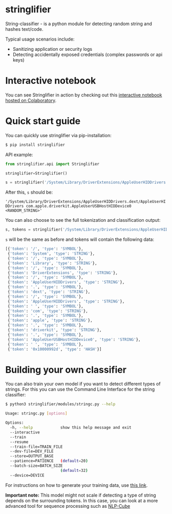 # stringlifier
String-classifier - is a python module for detecting random string and hashes text/code. 

Typical usage scenarios include:

* Sanitizing application or security logs
* Detecting accidentally exposed credentials (complex passwords or api keys)

# Interactive notebook

You can see Stringlifier in action by checking out this [interactive notebook hosted on Colaboratory](https://colab.research.google.com/drive/1bgZQSKhVAYU4r46wqb0v8Sfvuo_yMOLA?usp=sharing).

# Quick start guide

You can quickly use stringlifier via pip-installation:
```bash
$ pip install stringlifier
```

API example:
```python
from stringlifier.api import Stringlifier

stringlifier=Stringlifier()

s = stringlifier('/System/Library/DriverExtensions/AppleUserHIDDrivers.dext/AppleUserHIDDrivers com.apple.driverkit.AppleUserUSBHostHIDDevice0 0x10000992d')
```

After this, `s` should be:

```'/System/Library/DriverExtensions/AppleUserHIDDrivers.dext/AppleUserHIDDrivers com.apple.driverkit.AppleUserUSBHostHIDDevice0 <RANDOM_STRING>'```

You can also choose to see the full tokenization and classification output:

```python
s, tokens = stringlifier('/System/Library/DriverExtensions/AppleUserHIDDrivers.dext/AppleUserHIDDrivers com.apple.driverkit.AppleUserUSBHostHIDDevice0 0x10000992d', return_tokens=True)
```

`s` will be the same as before and tokens will contain the following data:
```python
[{'token': '/', 'type': 'SYMBOL'},
 {'token': 'System', 'type': 'STRING'},
 {'token': '/', 'type': 'SYMBOL'},
 {'token': 'Library', 'type': 'STRING'},
 {'token': '/', 'type': 'SYMBOL'},
 {'token': 'DriverExtensions', 'type': 'STRING'},
 {'token': '/', 'type': 'SYMBOL'},
 {'token': 'AppleUserHIDDrivers', 'type': 'STRING'},
 {'token': '.', 'type': 'SYMBOL'},
 {'token': 'dext', 'type': 'STRING'},
 {'token': '/', 'type': 'SYMBOL'},
 {'token': 'AppleUserHIDDrivers', 'type': 'STRING'},
 {'token': ' ', 'type': 'SYMBOL'},
 {'token': 'com', 'type': 'STRING'},
 {'token': '.', 'type': 'SYMBOL'},
 {'token': 'apple', 'type': 'STRING'},
 {'token': '.', 'type': 'SYMBOL'},
 {'token': 'driverkit', 'type': 'STRING'},
 {'token': '.', 'type': 'SYMBOL'},
 {'token': 'AppleUserUSBHostHIDDevice0', 'type': 'STRING'},
 {'token': ' ', 'type': 'SYMBOL'},
 {'token': '0x10000992d', 'type': 'HASH'}]
```



# Building your own classifier

You can also train your own model if you want to detect different types of strings. For this you can use the Command Line Interface for the string classifier:

```bash
$ python3 stringlifier/modules/stringc.py --help

Usage: stringc.py [options]

Options:
  -h, --help            show this help message and exit
  --interactive
  --train
  --resume
  --train-file=TRAIN_FILE
  --dev-file=DEV_FILE
  --store=OUTPUT_BASE
  --patience=PATIENCE   (default=20)
  --batch-size=BATCH_SIZE
                        (default=32)
  --device=DEVICE
```

For instructions on how to generate your training data, use [this link](corpus/README.md).

**Important note:** This model might not scale if detecting a type of string depends on the surrounding tokens. In this case, you can look at a more advanced tool for sequence processing such as [NLP-Cube](https://github.com/adobe/NLP-Cube)
